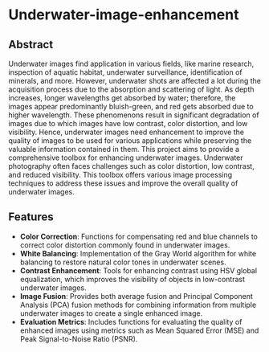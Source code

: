 # Underwater-image-enhancement
## Abstract
Underwater images find application in various fields, like marine research, inspection of
aquatic habitat, underwater surveillance, identification of minerals, and more. However,
underwater shots are affected a lot during the acquisition process due to the absorption
and scattering of light. As depth increases, longer wavelengths get absorbed by water;
therefore, the images appear predominantly bluish-green, and red gets absorbed due to
higher wavelength. These phenomenons result in significant degradation of images due to
which images have low contrast, color distortion, and low visibility. Hence, underwater
images need enhancement to improve the quality of images to be used for various
applications while preserving the valuable information contained in them.
This project aims to provide a comprehensive toolbox for enhancing underwater images. Underwater photography often faces challenges such as color distortion, low contrast, and reduced visibility. This toolbox offers various image processing techniques to address these issues and improve the overall quality of underwater images.

## Features

- **Color Correction**: Functions for compensating red and blue channels to correct color distortion commonly found in underwater images.
- **White Balancing**: Implementation of the Gray World algorithm for white balancing to restore natural color tones in underwater scenes.
- **Contrast Enhancement**: Tools for enhancing contrast using HSV global equalization, which improves the visibility of objects in low-contrast underwater images.
- **Image Fusion**: Provides both average fusion and Principal Component Analysis (PCA) fusion methods for combining information from multiple underwater images to create a single enhanced image.
- **Evaluation Metrics**: Includes functions for evaluating the quality of enhanced images using metrics such as Mean Squared Error (MSE) and Peak Signal-to-Noise Ratio (PSNR).

